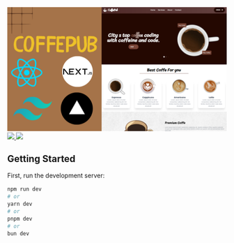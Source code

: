 
<a href="https://youtu.be/F8UQMePob-o" rel="nofollow">
<img src="https://github.com/efegorkemumit/coffepub/blob/master/public/images/coffepub.png"
 style="max-width: 100%;">
</a>

<div></div>


<a href="https://github.com/ersozberk" rel="nofollow">
<img src="https://efegorkemumit.github.io/assets/img/iconss/github.png" style="max-width: 10%;">
</a>

<a href="https://www.linkedin.com/in/berkresoz7/" rel="nofollow">
<img src="https://efegorkemumit.github.io/assets/img/iconss/linkedin.png" style="max-width: 10%;">
</a>



<div style="height:25px">

## Getting Started

First, run the development server:

```bash
npm run dev
# or
yarn dev
# or
pnpm dev
# or
bun dev
```

